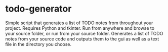 # todo-generator
Simple script that generates a list of TODO notes from throughout your project.
Requires Python and tkinter.
Run from anywhere and browse to your source folder, or run from your source
folder.
Generates a list of TODO notes from your source code and outputs them to the gui
as well as a text file in the directory you choose.

